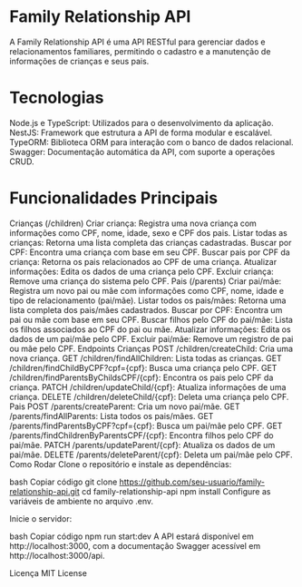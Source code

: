 # Family Relationship API
A Family Relationship API é uma API RESTful para gerenciar dados e relacionamentos familiares, permitindo o cadastro e a manutenção de informações de crianças e seus pais.

# Tecnologias
Node.js e TypeScript: Utilizados para o desenvolvimento da aplicação.
NestJS: Framework que estrutura a API de forma modular e escalável.
TypeORM: Biblioteca ORM para interação com o banco de dados relacional.
Swagger: Documentação automática da API, com suporte a operações CRUD.

# Funcionalidades Principais
Crianças (/children)
Criar criança: Registra uma nova criança com informações como CPF, nome, idade, sexo e CPF dos pais.
Listar todas as crianças: Retorna uma lista completa das crianças cadastradas.
Buscar por CPF: Encontra uma criança com base em seu CPF.
Buscar pais por CPF da criança: Retorna os pais relacionados ao CPF de uma criança.
Atualizar informações: Edita os dados de uma criança pelo CPF.
Excluir criança: Remove uma criança do sistema pelo CPF.
Pais (/parents)
Criar pai/mãe: Registra um novo pai ou mãe com informações como CPF, nome, idade e tipo de relacionamento (pai/mãe).
Listar todos os pais/mães: Retorna uma lista completa dos pais/mães cadastrados.
Buscar por CPF: Encontra um pai ou mãe com base em seu CPF.
Buscar filhos pelo CPF do pai/mãe: Lista os filhos associados ao CPF do pai ou mãe.
Atualizar informações: Edita os dados de um pai/mãe pelo CPF.
Excluir pai/mãe: Remove um registro de pai ou mãe pelo CPF.
Endpoints
Crianças
POST /children/createChild: Cria uma nova criança.
GET /children/findAllChildren: Lista todas as crianças.
GET /children/findChildByCPF?cpf={cpf}: Busca uma criança pelo CPF.
GET /children/findParentsByChildsCPF/{cpf}: Encontra os pais pelo CPF da criança.
PATCH /children/updateChild/{cpf}: Atualiza informações de uma criança.
DELETE /children/deleteChild/{cpf}: Deleta uma criança pelo CPF.
Pais
POST /parents/createParent: Cria um novo pai/mãe.
GET /parents/findAllParents: Lista todos os pais/mães.
GET /parents/findParentsByCPF?cpf={cpf}: Busca um pai/mãe pelo CPF.
GET /parents/findChildrenByParentsCPF/{cpf}: Encontra filhos pelo CPF do pai/mãe.
PATCH /parents/updateParent/{cpf}: Atualiza os dados de um pai/mãe.
DELETE /parents/deleteParent/{cpf}: Deleta um pai/mãe pelo CPF.
Como Rodar
Clone o repositório e instale as dependências:

bash
Copiar código
git clone https://github.com/seu-usuario/family-relationship-api.git
cd family-relationship-api
npm install
Configure as variáveis de ambiente no arquivo .env.

Inicie o servidor:

bash
Copiar código
npm run start:dev
A API estará disponível em http://localhost:3000, com a documentação Swagger acessível em http://localhost:3000/api.

Licença
MIT License
